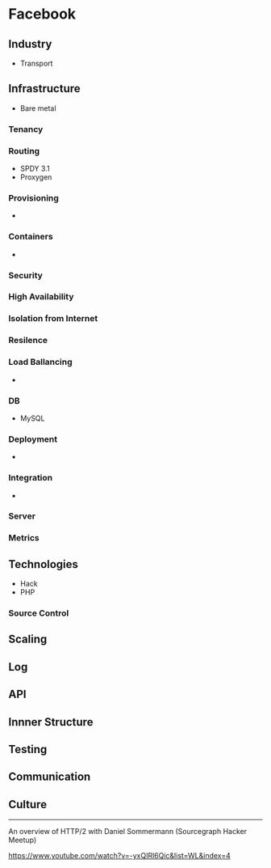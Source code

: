 # Facebook

## Industry
* Transport

## Infrastructure
* Bare metal

### Tenancy 

### Routing
* SPDY 3.1
* Proxygen

### Provisioning
* 

### Containers
* 

### Security 

### High Availability

### Isolation from Internet

### Resilence

### Load Ballancing
* 

### DB 
* MySQL

### Deployment
* 

### Integration
* 

### Server

### Metrics 

## Technologies
* Hack
* PHP

### Source Control

## Scaling

## Log

## API

## Innner Structure

## Testing 

## Communication

## Culture

----
An overview of HTTP/2 with Daniel Sommermann (Sourcegraph Hacker Meetup)

https://www.youtube.com/watch?v=-yxQIRl6Qic&list=WL&index=4